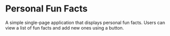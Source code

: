 # Personal Fun Facts

A simple single-page application that displays personal fun facts. Users can view a list of fun facts and add new ones using a button.

